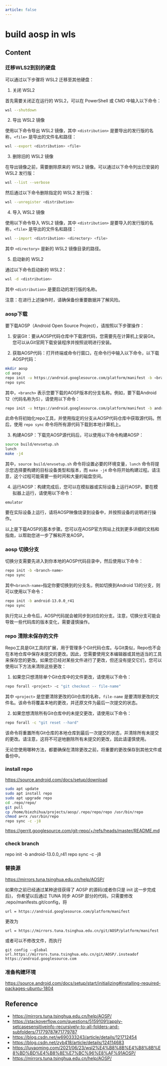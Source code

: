 ```yaml
---
article: false
---
```


# build aosp in wls

## Content

### 迁移WLS2到别的硬盘

可以通过以下步骤将 WSL2 迁移至其他硬盘：

1.  关闭 WSL2

首先需要关闭正在运行的 WSL2，可以在 PowerShell 或 CMD 中输入以下命令：


```bash
wsl --shutdown
```

2.  导出 WSL2 镜像

使用以下命令导出 WSL2 镜像，其中 `<distribution>` 是要导出的发行版的名称，`<file>` 是导出的文件名和路径：

```bash
wsl --export <distribution> <file>
```

3.  删除旧的 WSL2 镜像

在导出镜像之前，需要删除原来的 WSL2 镜像。可以通过以下命令列出已安装的 WSL2 发行版：


```bash
wsl --list --verbose
```

然后通过以下命令删除指定的 WSL2 发行版：

```bash
wsl --unregister <distribution>
```

4.  导入 WSL2 镜像

使用以下命令导入 WSL2 镜像，其中 `<distribution>` 是要导入的发行版的名称，`<file>` 是导出的文件名和路径：

```bash
wsl --import <distribution> <directory> <file>
```

其中 `<directory>` 是新的 WSL2 镜像目录的路径。

5.  启动新的 WSL2

通过以下命令启动新的 WSL2：

```bash
wsl -d <distribution>
```

其中 `<distribution>` 是要启动的发行版的名称。

注意：在进行上述操作时，请确保备份重要数据并了解风险。


### aosp下载


要下载AOSP（Android Open Source Project），请按照以下步骤操作：

1.  安装Git：要从AOSP代码仓库中下载源代码，您需要先在计算机上安装Git。您可以从Git官网下载安装程序并按照说明进行安装。
    
2.  获取AOSP代码：打开终端或命令行窗口，在命令行中输入以下命令，以下载AOSP代码：

```bash
mkdir aosp
cd aosp
repo init -u https://android.googlesource.com/platform/manifest -b <branch>
repo sync
```

其中，`<branch>` 表示您要下载的AOSP版本的分支名称。例如，要下载Android 12（代码名称为S），请使用以下命令：


```bash
repo init -u https://android.googlesource.com/platform/manifest -b android-12.0.0_r1
```

此命令将初始化repo工具，并使用指定的分支从AOSP代码仓库中获取源代码。然后，使用 `repo sync` 命令将所有源代码下载到本地计算机上。

3.  构建AOSP：下载完AOSP源代码后，可以使用以下命令构建AOSP：

```bash
source build/envsetup.sh
lunch
make -j4
```

其中，`source build/envsetup.sh` 命令将设置必要的环境变量，`lunch` 命令将提示您选择要构建的目标设备类型和版本，而 `make -j4` 命令将开始构建过程。请注意，这个过程可能需要一些时间和大量的磁盘空间。

4.  运行AOSP：构建完成后，您可以在模拟器或实际设备上运行AOSP。要在模拟器上运行，请使用以下命令：

`emulator`

要在实际设备上运行，请将AOSP映像烧录到设备中，并按照设备的说明进行操作。

以上是下载AOSP的基本步骤。您可以在AOSP官方网站上找到更多详细的文档和指南，以帮助您进一步了解和开发AOSP。

### aosp 切换分支

切换分支需要先进入到你本地的AOSP代码目录中，然后使用以下命令：

```bash
repo init -b <branch-name>
repo sync
```

其中`<branch-name>`指定你要切换到的分支名，例如切换到Android 13的分支，则可以使用以下命令：

```bash
repo init -b android-13.0.0_r41
repo sync
```

执行完以上命令后，AOSP代码就会被同步到对应的分支。注意，切换分支可能会导致一些代码库的版本变化，需要谨慎操作。

### repo 清除未保存的文件

Repo工具是Git工具的扩展，用于管理多个Git代码仓库。与Git类似，Repo也不会在本地仓库中保存未提交的更改。因此，您需要使用文本编辑器或其他适当的工具来保存您的更改。如果您已经对某些文件进行了更改，但还没有提交它们，您可以使用以下方法来清除这些更改：

1.  如果您只想清除单个Git仓库中的文件更改，请使用以下命令：

```bash
repo forall <project> -c "git checkout -- file-name"
```

其中 `<project>` 是您要清除更改的Git仓库的名称，`file-name` 是要清除更改的文件名。该命令将覆盖本地的更改，并还原文件为最后一次提交的状态。

2.  如果您想清除所有Git仓库中的未提交更改，请使用以下命令：

```bash
repo forall -c "git reset --hard"
```

该命令将重置所有Git仓库的本地仓库到最后一次提交的状态，并清除所有未提交的更改。请注意，这将不可逆地删除所有未提交的更改，因此请谨慎使用。

无论您使用哪种方法，都要确保在清除更改之前，将重要的更改保存到其他文件或备份中。

### install repo

https://source.android.com/docs/setup/download

```bash
sudo apt update
sudo apt install repo
sudo apt upgrade repo
cd .repo/repo/
git pull
cp /home/biezhihua/projects/aosp/.repo/repo/repo /usr/bin/repo
chmod a+rx /usr/bin/repo
repo sync -c -j8
```

https://gerrit.googlesource.com/git-repo/+/refs/heads/master/README.md

### check branch

repo init -b android-13.0.0_r41
repo sync -c -j8

### 替换源

https://mirrors.tuna.tsinghua.edu.cn/help/AOSP/

如果你之前已经通过某种途径获得了 AOSP 的源码(或者你只是 init 这一步完成后)， 你希望以后通过 TUNA 同步 AOSP 部分的代码，只需要修改 .repo/manifests.git/config，将
```
url = https://android.googlesource.com/platform/manifest
```
更改为

```
url = https://mirrors.tuna.tsinghua.edu.cn/git/AOSP/platform/manifest
```

或者可以不修改文件，而执行

```
git config --global url.https://mirrors.tuna.tsinghua.edu.cn/git/AOSP/.insteadof https://android.googlesource.com
```

### 准备构建环境

https://source.android.com/docs/setup/start/initializing#installing-required-packages-ubuntu-1804

## Reference

- https://mirrors.tuna.tsinghua.edu.cn/help/AOSP/
- https://stackoverflow.com/questions/51591091/apply-setcasesensitiveinfo-recursively-to-all-folders-and-subfolders/71779787#71779787
- https://blog.csdn.net/w690333243/article/details/121712454
- https://blog.csdn.net/zyb418/article/details/124114683
- https://luyaoming.com/2021/06/23/wsl2%E4%B8%8B%E4%B8%8B%E8%BD%BD%E4%B8%8E%E7%BC%96%E8%AF%91AOSP/
- https://mirrors.tuna.tsinghua.edu.cn/help/AOSP/